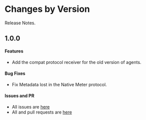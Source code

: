 Changes by Version
==================
Release Notes.

1.0.0
------------------
#### Features
* Add the compat protocol receiver for the old version of agents.

#### Bug Fixes
* Fix Metadata lost in the Native Meter protocol.

#### Issues and PR
- All issues are [here](https://github.com/apache/skywalking/milestone/115?closed=1)
- All and pull requests are [here](https://github.com/apache/skywalking-satellite/pulls?q=is%3Apr+milestone%3A1.0.0+is%3Aclosed)